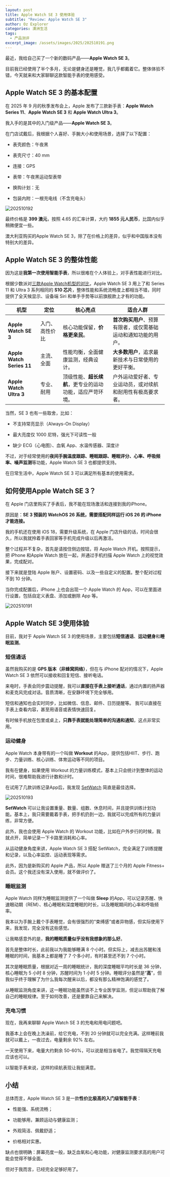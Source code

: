```yaml
---
layout: post
title: Apple Watch SE 3 使用体验
subtitle: "Review: Apple Watch SE 3"
author: Oz Explorer
categories: 澳洲生活
tags:
  - 产品测评
excerpt_image: /assets/images/2025/202510191.png
---
```


最近，我给自己买了一个新的数码产品——**Apple Watch SE 3**。

目前我已经使用了半个多月，无论是健身还是睡觉，我几乎都戴着它。整体体验不错，今天就来和大家聊聊这款智能手表的使用感受。

## Apple Watch SE 3 的基本配置

在 2025 年 9 月的秋季发布会上，Apple 发布了三款新手表：**Apple Watch Series 11**、**Apple Watch SE 3** 和 **Apple Watch Ultra 3**。

我入手的是其中的入门级产品——**Apple Watch SE 3**。

在门店试戴后，我根据个人喜好、手腕大小和使用场景，选择了以下配置：

- 表壳颜色：午夜黑

- 表壳尺寸：40 mm

- 连接：GPS

- 表带：午夜黑运动型表带

- 换购计划：无

- 包装内附：一根充电线（不含充电头）

![202510192](/assets/images/2025/202510192.png)

最终价格是 **399 澳元**，按照 4.65 的汇率计算，大约 **1855 元人民币**，比国内似乎稍微便宜一些。

澳大利亚购买的Apple Watch SE 3，除了在价格上的差异，似乎和中国版本没有特别大的差异。

## Apple Watch SE 3 的整体性能

因为这是**我第一次使用智能手表**，所以很难在个人体验上，对手表性能进行对比。

根据少数派对[三款Apple Watch机型的对比](https://sspai.com/post/102803)，Apple Watch SE 3 用上了和 Series 11 和 Ultra 3 系列相同的 **S10 芯片**，整体性能和系统流畅度上都相当不错，同时提供了全天候显示、设备端 Siri 和单手手势等以前旗舰款上才有的功能。

| 机型                        | 定位      | 核心亮点                           | 适合人群                              |
| ------------------------- | ------- | ------------------------------ | --------------------------------- |
| **Apple Watch SE 3**      | 入门、高性价比 | 核心功能保留，**价格更亲民**。              | **首次购买用户**、预算有限者，或仅需基础运动和通知功能的用户。 |
| **Apple Watch Series 11** | 主流、全面   | 性能均衡，全面健康监测，经典设计。              | **大多数用户**，追求最新技术与日常使用的更好平衡。       |
| **Apple Watch Ultra 3**   | 专业、耐用   | 顶级性能、**超长续航**，更专业的运动功能，适应严苛环境。 | 户外运动爱好者、专业运动员，或对续航和耐用性有极高要求者。     |

当然，SE 3 也有一些取舍，比如：

- 不支持常亮显示（Always-On Display）

- 最大亮度仅 1000 尼特，强光下可读性一般

- 缺少 ECG（心电图）、血氧 App、水温传感器、深度计

不过，对于经常使用的**夜间手腕温度跟踪、睡眠跟踪、睡眠评分、心率、呼吸频率、噪声监测**等功能，Apple Watch SE 3 也都提供支持。

在日常生活中，Apple Watch SE 3 可以满足所有基本的使用需求。

## 如何使用Apple Watch SE 3？

在 Apple 门店里购买了手表后，我不能在现场激活和连接到我的iPhone。

原因是：**SE 3 预装的 WatchOS 26 系统，需要搭配同样运行 iOS 26 的 iPhone 才能连接。**

我的手机还在使用 iOS 18，需要升级系统，在 Apple 门店升级的话，时间会很久，所以我就拎着手表回家等手机完成升级以后再激活。

整个过程并不复杂，首先是请按住侧边按钮，将 Apple Watch 开机。按照提示，把 iPhone 和Apple Watch 放在一起，并通过手机扫描 Apple Watch 上的视觉效果，完成配对。

接下来就是登陆 Apple 账户、设置密码、以及一些自定义的配置。整个配对过程不到 10 分钟。

当你完成配置后，iPhone 上也会出现一个 Apple Watch 的 App，可以在里面进行设置，包括自定义表盘、添加或删除 App 等。

![202510191](/assets/images/2025/202510191.png)

## Apple Watch SE 3使用体验

目前，我对于 Apple Watch SE 3 的使用场景，主要包括**短信通话**、**运动健身**和**睡眠监测**。

### 短信通话

虽然我购买的是 **GPS 版本（非蜂窝网络）**，但在与 iPhone 配对的情况下，Apple Watch SE 3 依然可以接收和回复短信、接听电话。

来电时，手表会同步震动提醒，我可以**直接在手表上接听通话**，通过内置的扬声器和麦克风完成对话。音质清晰，在安静环境下完全够用。

短信和通知也会实时同步，比如微信、信息、邮件、日历提醒等。  我可以直接在手表上查看内容，甚至用语音或表情快速回复。

有时候手机放在包里或桌上，**只靠手表就能处理简单的沟通和通知**，这点非常实用。

### 运动健身

Apple Watch 本身带有的一个叫做 **Workout** 的App，提供包括HIIT、步行、跑步、力量训练、核心训练、体育运动等不同的项目。

我有在健身，如果使用 Workout 的力量训练模式，基本上只会统计到整体的运动时间，很难帮助我进行计数和计时。

在试用了几款训练记录App后，我发现 [SetWatch](https://setwatch.app)  简直是最佳选择。

![202510193](/assets/images/2025/202510193.png)

**SetWatch** 可以让我设置重量、数量、组数、休息时间，并且提供训练计划功能。基本上，我只需要戴着手表，把手机扔到一边，我就可以完成所有的力量训练，非常方便。

此外，我也会使用 Apple Watch 的 Workout 功能，比如在户外步行的时候，我就点开，简单记录一下卡路里消耗和心率。

从运动健身角度来讲，Apple Watch SE 3 搭配 SetWatch，完全满足了训练提醒和记录，以及心率监控、运动表现等需求。

此外，因为是新购买的 Apple 产品，所以 Apple 赠送了三个月的 Apple Fitness+ 会员。这个我还没有深入使用，就不做评价了。

### 睡眠监测

Apple Watch 同样为睡眠监测提供了一个叫做 **Sleep** 的App，可以记录苏醒、快速眼动期（REM）、核心睡眠和深度睡眠的时长，以及睡眠期间的心率和呼吸频率。

我本以为手腕上戴个手表睡觉，会有很强烈的“束缚感”或者异物感，但实际使用下来，我发现，完全没有这些感觉。

让我略感意外的是，**我的睡眠质量似乎没有我想象的那么好**。

首先是整体时长，此前我以为我能够睡满 8 个小时。但实际上，减去出苏醒和浅睡眠的时间，我基本上都是睡了 7 个多小时，有时甚至还不到 7 个小时。

其次是睡眠质量，根据对近一周的睡眠统计，我的深度睡眠平均时长是 36 分钟，核心睡眠为 5 小时 8 分钟，苏醒时间为 1 小时 5 分钟。睡眠评分虽然是“**高**”，但我似乎终于理解了为什么我每次醒来以后，都没有那么精神饱满的感觉了。

从睡眠监测角度来讲，这一睡眠功能虽然谈不上专业医学监测，但足以帮助我了解自己的睡眠规律。至于如何改善，还是要靠自己来解决。

### 充电习惯

现在，我再来聊聊 Apple Watch SE 3 的充电和用电问题吧。

我基本上会在晚上洗澡前，给它充电，不到 20 分钟就可以完全充满。这样睡前我就可以戴上，一夜过去，电量剩余 92% 左右。

一天使用下来，电量大约剩余 50-60%，可以说是相当省电了。我觉得隔天充电应该也可以。

以智能手表来说，这样的续航表现让我挺满意。

## 小结

总体而言，Apple Watch SE 3 是一款**性价比极高的入门级智能手表**：

- 性能强、系统流畅；

- 功能够用，兼顾运动与健康监测；
   
- 外观简洁、佩戴舒适；

- 价格相对实惠。

缺点也很明确：屏幕亮度一般，缺乏血氧和心电功能，对健康监测要求高的用户可能会觉得不够全面。

但对于我而言，已经完全足够好用了。
